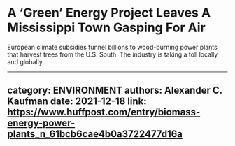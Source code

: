 # A ‘Green’ Energy Project Leaves A Mississippi Town Gasping For Air

European climate subsidies funnel billions to wood-burning power plants that harvest trees from the U.S. South. The industry is taking a toll locally and globally.

---
category: ENVIRONMENT
authors: Alexander C. Kaufman
date: 2021-12-18
link: https://www.huffpost.com/entry/biomass-energy-power-plants_n_61bcb6cae4b0a3722477d16a
---
